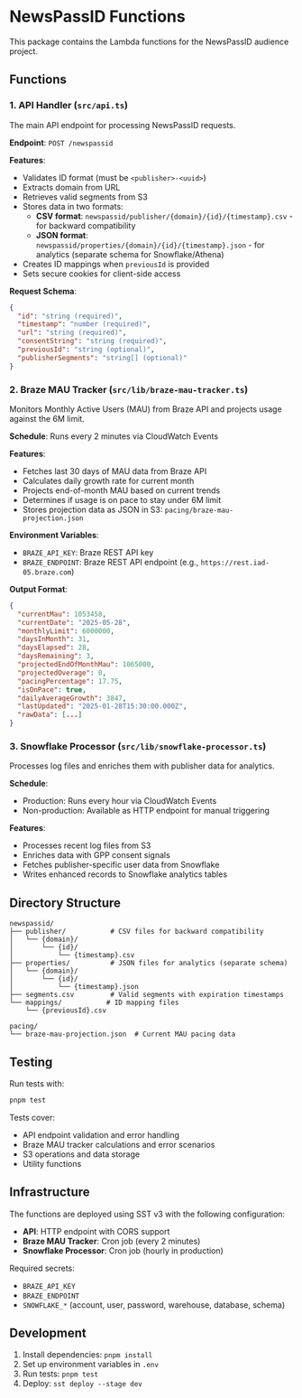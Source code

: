 # NewsPassID Functions

This package contains the Lambda functions for the NewsPassID audience project.

## Functions

### 1. API Handler (`src/api.ts`)

The main API endpoint for processing NewsPassID requests.

**Endpoint**: `POST /newspassid`

**Features**:

- Validates ID format (must be `<publisher>-<uuid>`)
- Extracts domain from URL
- Retrieves valid segments from S3
- Stores data in two formats:
  - **CSV format**: `newspassid/publisher/{domain}/{id}/{timestamp}.csv` - for backward compatibility
  - **JSON format**: `newspassid/properties/{domain}/{id}/{timestamp}.json` - for analytics (separate schema for Snowflake/Athena)
- Creates ID mappings when `previousId` is provided
- Sets secure cookies for client-side access

**Request Schema**:

```json
{
  "id": "string (required)",
  "timestamp": "number (required)",
  "url": "string (required)",
  "consentString": "string (required)",
  "previousId": "string (optional)",
  "publisherSegments": "string[] (optional)"
}
```

### 2. Braze MAU Tracker (`src/lib/braze-mau-tracker.ts`)

Monitors Monthly Active Users (MAU) from Braze API and projects usage against the 6M limit.

**Schedule**: Runs every 2 minutes via CloudWatch Events

**Features**:

- Fetches last 30 days of MAU data from Braze API
- Calculates daily growth rate for current month
- Projects end-of-month MAU based on current trends
- Determines if usage is on pace to stay under 6M limit
- Stores projection data as JSON in S3: `pacing/braze-mau-projection.json`

**Environment Variables**:

- `BRAZE_API_KEY`: Braze REST API key
- `BRAZE_ENDPOINT`: Braze REST API endpoint (e.g., `https://rest.iad-05.braze.com`)

**Output Format**:

```json
{
  "currentMau": 1053458,
  "currentDate": "2025-05-28",
  "monthlyLimit": 6000000,
  "daysInMonth": 31,
  "daysElapsed": 28,
  "daysRemaining": 3,
  "projectedEndOfMonthMau": 1065000,
  "projectedOverage": 0,
  "pacingPercentage": 17.75,
  "isOnPace": true,
  "dailyAverageGrowth": 3847,
  "lastUpdated": "2025-01-28T15:30:00.000Z",
  "rawData": [...]
}
```

### 3. Snowflake Processor (`src/lib/snowflake-processor.ts`)

Processes log files and enriches them with publisher data for analytics.

**Schedule**:

- Production: Runs every hour via CloudWatch Events
- Non-production: Available as HTTP endpoint for manual triggering

**Features**:

- Processes recent log files from S3
- Enriches data with GPP consent signals
- Fetches publisher-specific user data from Snowflake
- Writes enhanced records to Snowflake analytics tables

## Directory Structure

```
newspassid/
├── publisher/           # CSV files for backward compatibility
│   └── {domain}/
│       └── {id}/
│           └── {timestamp}.csv
├── properties/          # JSON files for analytics (separate schema)
│   └── {domain}/
│       └── {id}/
│           └── {timestamp}.json
├── segments.csv         # Valid segments with expiration timestamps
└── mappings/           # ID mapping files
    └── {previousId}.csv

pacing/
└── braze-mau-projection.json  # Current MAU pacing data
```

## Testing

Run tests with:

```bash
pnpm test
```

Tests cover:

- API endpoint validation and error handling
- Braze MAU tracker calculations and error scenarios
- S3 operations and data storage
- Utility functions

## Infrastructure

The functions are deployed using SST v3 with the following configuration:

- **API**: HTTP endpoint with CORS support
- **Braze MAU Tracker**: Cron job (every 2 minutes)
- **Snowflake Processor**: Cron job (hourly in production)

Required secrets:

- `BRAZE_API_KEY`
- `BRAZE_ENDPOINT`
- `SNOWFLAKE_*` (account, user, password, warehouse, database, schema)

## Development

1. Install dependencies: `pnpm install`
2. Set up environment variables in `.env`
3. Run tests: `pnpm test`
4. Deploy: `sst deploy --stage dev`
